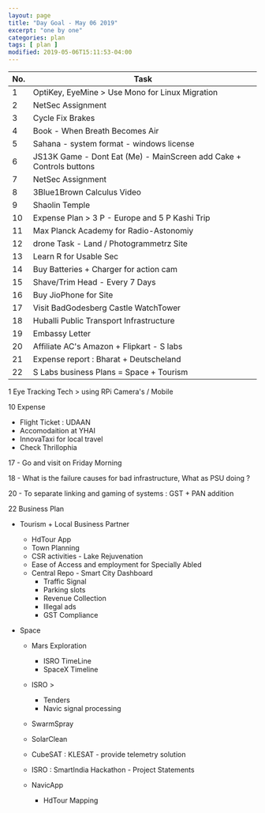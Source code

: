 ```yaml
---
layout: page
title: "Day Goal - May 06 2019"
excerpt: "one by one"
categories: plan
tags: [ plan ]
modified: 2019-05-06T15:11:53-04:00
---
```



| No. | Task |
|-------|--------|
| 1 | OptiKey, EyeMine > Use Mono for Linux Migration |
| 2 | NetSec Assignment |
| 3 | Cycle Fix Brakes |
| 4 | Book - When Breath Becomes Air |
| 5 | Sahana - system format - windows license |
| 6 | JS13K Game - Dont Eat (Me) - MainScreen add Cake + Controls buttons |
| 7 | NetSec Assignment |
| 8 | 3Blue1Brown Calculus Video |
| 9 | Shaolin Temple |
| 10 | Expense Plan > 3 P - Europe and 5 P Kashi Trip |
| 11 | Max Planck Academy for Radio-Astonomiy |
| 12 | drone Task - Land / Photogrammetrz Site |
| 13 | Learn R for Usable Sec |
| 14 | Buy Batteries + Charger for action cam |
| 15 | Shave/Trim Head - Every 7 Days |
| 16 | Buy JioPhone for Site |
| 17 | Visit BadGodesberg Castle WatchTower|
| 18 | Huballi Public Transport Infrastructure |
| 19 | Embassy Letter |
| 20 | Affiliate AC's Amazon + Flipkart - S labs|
| 21 | Expense report : Bharat + Deutscheland|
| 22 | S Labs business Plans = Space + Tourism|

1 Eye Tracking Tech > using RPi Camera's / Mobile

10 Expense
  * Flight Ticket : UDAAN
  * Accomodaition at YHAI
  * InnovaTaxi for local travel
  * Check Thrillophia
  
17 - Go and visit on Friday Morning

18 - What is the failure causes for bad infrastructure, What as PSU doing ?



20 - To separate linking and gaming of systems  : GST + PAN addition

22 Business Plan
* Tourism + Local Business Partner
  * HdTour App
  * Town Planning
  * CSR activities - Lake Rejuvenation
  * Ease of Access and employment for Specially Abled
  * Central Repo - Smart City Dashboard
    * Traffic Signal
    * Parking slots
    * Revenue Collection
    * Illegal ads
    * GST Compliance

* Space
  * Mars Exploration
    * ISRO TimeLine
    * SpaceX Timeline
  * ISRO >
      * Tenders
      * Navic signal processing

  * SwarmSpray
  * SolarClean
  * CubeSAT : KLESAT - provide telemetry solution
  * ISRO : SmartIndia Hackathon - Project Statements
  * NavicApp
      * HdTour Mapping

